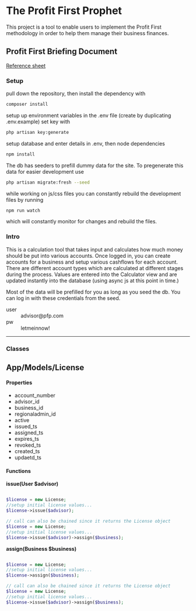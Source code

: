 # The Profit First Prophet
This project is a tool to enable users to implement the Profit First methodology in order to help them manage their business finances.

## Profit First Briefing Document

[Reference sheet](https://docs.google.com/spreadsheets/d/1k_18QLHUDgwWaw9ymOtyv89gBJcqcbs80-jNh2AdS5g/edit?usp=sharing)

### Setup
pull down the repository, then install the dependency with 
```bash
composer install
```
setup up environment variables in the .env file (create by duplicating .env.example)
set key with 
```bash
php artisan key:generate
```
setup database and enter details in .env,
then node dependencies
```bash
npm install
```
The db has seeders to prefill dummy data for the site. To pregenerate this data for easier development use
```bash
php artisan migrate:fresh --seed
```

while working on js/css files you can constantly rebuild the development files by running 
```bash
npm run watch
```
which will constantly monitor for changes and rebuild the files.

### Intro

This is a calculation tool that takes input and calculates how much money should be put into various accounts. Once logged in, you can create accounts for a business and setup various cashflows for each account. There are different account types which are calculated at different stages during the process. Values are entered into the Calculator view and are updated instantly into the database (using async js at this point in time.)

Most of the data will be prefilled for you as long as you seed the db. You can log in with these credentials from the seed. 
 <dl>
  <dt>user</dt><dd>advisor@pfp.com</dd>
  <dt>pw</dt><dd>letmeinnow!</dd>
</dl>


---
### Classes
## App/Models/License
#### Properties 
* account_number
* advisor_id
* business_id
* regionaladmin_id
* active
* issued_ts
* assigned_ts
* expires_ts
* revoked_ts
* created_ts
* updaetd_ts

#### Functions
**issue(User $advisor)**
```php

$license = new License;
//setup initial license values...
$license->issue($advisor);

// call can also be chained since it returns the License object
$license = new License;
//setup initial license values...
$license->issue($advisor)->assign($business);

```

**assign(Business $business)**
```php

$license = new License;
//setup initial license values...
$license->assign($business);

// call can also be chained since it returns the License object
$license = new License;
//setup initial license values...
$license->issue($advisor)->assign($business);

```



